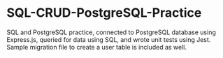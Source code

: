 # SQL-CRUD-PostgreSQL-Practice

SQL and PostgreSQL practice, connected to PostgreSQL database using Express.js, queried for data using SQL, and wrote unit tests using Jest. Sample migration file to create a user table is included as well.

